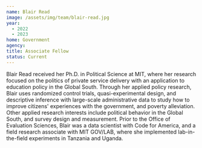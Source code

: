 ```yaml
---
name: Blair Read
image: /assets/img/team/blair-read.jpg
year:
  - 2022
  - 2023
home: Government
agency:
title: Associate Fellow
status: Current
---
```

Blair Read received her Ph.D. in Political Science at MIT, where her research focused on the politics of private service delivery with an application to education policy in the Global South. Through her applied policy research, Blair uses randomized control trials, quasi-experimental design, and descriptive inference with large-scale administrative data to study how to improve citizens' experiences with the government, and poverty alleviation. Other applied research interests include political behavior in the Global South, and survey design and measurement. Prior to the Office of Evaluation Sciences, Blair was a data scientist with Code for America, and a field research associate with MIT GOV/LAB, where she implemented lab-in-the-field experiments in Tanzania and Uganda.
